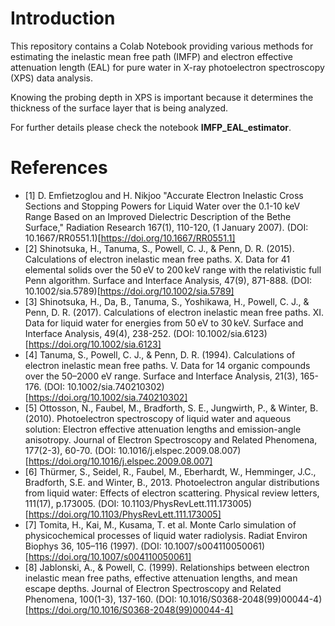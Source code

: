 # Introduction

This repository contains a Colab Notebook providing various methods for estimating the inelastic mean free path (IMFP) and electron effective attenuation length (EAL) for pure water in X-ray photoelectron spectroscopy (XPS) data analysis.

Knowing the probing depth in XPS is important because it determines the thickness of the surface layer that is being analyzed.

For further details please check the notebook **IMFP_EAL_estimator**.

# References

- [1] D. Emfietzoglou and H. Nikjoo "Accurate Electron Inelastic Cross Sections and Stopping Powers for Liquid Water over the 0.1-10 keV Range Based on an Improved Dielectric Description of the Bethe Surface," Radiation Research 167(1), 110-120, (1 January 2007). (DOI: 10.1667/RR0551.1)[https://doi.org/10.1667/RR0551.1]
- [2] Shinotsuka, H., Tanuma, S., Powell, C. J., & Penn, D. R. (2015). Calculations of electron inelastic mean free paths. X. Data for 41 elemental solids over the 50 eV to 200 keV range with the relativistic full Penn algorithm. Surface and Interface Analysis, 47(9), 871-888. (DOI: 10.1002/sia.5789)[https://doi.org/10.1002/sia.5789]
- [3] Shinotsuka, H., Da, B., Tanuma, S., Yoshikawa, H., Powell, C. J., & Penn, D. R. (2017). Calculations of electron inelastic mean free paths. XI. Data for liquid water for energies from 50 eV to 30 keV. Surface and Interface Analysis, 49(4), 238-252. (DOI: 10.1002/sia.6123)[https://doi.org/10.1002/sia.6123]
- [4] Tanuma, S., Powell, C. J., & Penn, D. R. (1994). Calculations of electron inelastic mean free paths. V. Data for 14 organic compounds over the 50–2000 eV range. Surface and Interface Analysis, 21(3), 165-176. (DOI: 10.1002/sia.740210302)[https://doi.org/10.1002/sia.740210302]
- [5] Ottosson, N., Faubel, M., Bradforth, S. E., Jungwirth, P., & Winter, B. (2010). Photoelectron spectroscopy of liquid water and aqueous solution: Electron effective attenuation lengths and emission-angle anisotropy. Journal of Electron Spectroscopy and Related Phenomena, 177(2-3), 60-70. (DOI: 10.1016/j.elspec.2009.08.007)[https://doi.org/10.1016/j.elspec.2009.08.007]
- [6] Thürmer, S., Seidel, R., Faubel, M., Eberhardt, W., Hemminger, J.C., Bradforth, S.E. and Winter, B., 2013. Photoelectron angular distributions from liquid water: Effects of electron scattering. Physical review letters, 111(17), p.173005. (DOI: 10.1103/PhysRevLett.111.173005)[https://doi.org/10.1103/PhysRevLett.111.173005]
- [7] Tomita, H., Kai, M., Kusama, T. et al. Monte Carlo simulation of physicochemical processes of liquid water radiolysis. Radiat Environ Biophys 36, 105–116 (1997). (DOI: 10.1007/s004110050061)[https://doi.org/10.1007/s004110050061]
- [8] Jablonski, A., & Powell, C. (1999). Relationships between electron inelastic mean free paths, effective attenuation lengths, and mean escape depths. Journal of Electron Spectroscopy and Related Phenomena, 100(1-3), 137-160. (DOI: 10.1016/S0368-2048(99)00044-4)[https://doi.org/10.1016/S0368-2048(99)00044-4]
